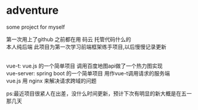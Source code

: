 # adventure
some project for myself

第一次用上了github  之前都在用 码云 托管代码什么的 </br>
本人纯后端 此项目为第一次学习前端框架练手项目,以后慢慢记录更新 </br>

</br>
vue-t: vue.js 的一个简单项目 调用百度地图api做了一个热力图实现 </br>
vue-server: spring boot 的一个简单项目  用作vue-t调用请求的服务端 </br>
vue.js 用 nginx 来解决请求跨域的问题 </br>

ps:最近项目很紧人在出差，没什么时间更新，预计下次有明显的新大概是在五一那几天